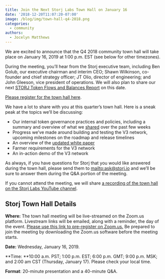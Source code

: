 ```yaml
---
title: Join the Next Storj Labs Town Hall on January 16
date: '2018-12-20T11:07:20-07:00'
image: /blog/img/town-hall-q4-2018.png
categories:
  - community
authors:
  - Jocelyn Matthews
---
```

We are excited to announce that the Q4 2018 community town hall will take place on January 16, 2019 at 1:00 p.m. EST (see below for other timezones). 

During the meeting, you’ll hear from the Storj executive team, including Ben Golub, our executive chairman and interim CEO; Shawn Wilkinson, co-founder and chief strategy officer; JT Olio, director of engineering; and John Gleeson, vice president of operations. We will also plan to share our next [STORJ Token Flows and Balances Report](https://storj.io/blog/2018/12/storj-token-balances-and-flows-report-nov.-30-2018) on this date. 
<!--more-->

[Please register for the town hall here](https://zoom.us/webinar/register/WN_XEhP62m2TQSlE9_t1zhcgg). 

We have a lot to share with you at this quarter’s town hall. Here is a sneak peak at the topics we’ll be discussing:

* Our internal token governance practices and policies, including a summary and overview of what we [shared](https://storj.io/blog/authors/ben-golub/) over the past few weeks 
* Progress we’ve made around building and testing the V3 network, upcoming milestones on the roadmap and release timelines 
* An overview of the [updated white paper ](https://storj.io/white-paper) 
* Farmer requirements for the V3 network 
* An in-action demo of the V3 network 

As always, if you have questions for Storj that you would like answered during the town hall, please send them to <mailto:ask@storj.io> and we’ll be sure to answer them during the Q&A portion of the meeting. 

If you cannot attend the meeting, we will share [a recording of the town hall on the Storj Labs YouTube channel](https://www.youtube.com/channel/UC-cTEqWwZV5Rl-h0RZsp2Qw).

## Storj Town Hall Details

**Where:** The town hall meeting will be live-streamed on the Zoom.us platform. Livestream links will be emailed, along with a reminder, the day of the event. [Please use this link to pre-register on Zoom.us.](https://zoom.us/webinar/register/WN_XEhP62m2TQSlE9_t1zhcgg) Be prepared to join the meeting by downloading the Zoom.us software before the meeting starts. 

**Date:** Wednesday, January 16, 2019.

**Time: **10:00 a.m. PST; 1:00 p.m. EST; 6:00 p.m. GMT; 9:00 p.m. MSK; and 2:00 am CST (Thursday, January 17). Please check your local time.

**Format**: 20-minute presentation and a 40-minute Q&A.
